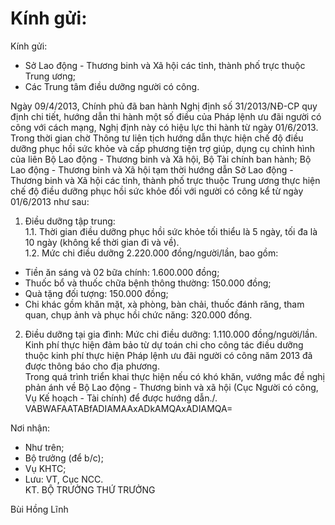 # Kính gửi:

Kính gửi:    
- Sở Lao động - Thương binh và Xã hội các tỉnh, thành phố trực thuộc Trung ương; 
- Các Trung tâm điều dưỡng người có công.     
  
Ngày 09/4/2013, Chính phủ đã ban hành Nghị định số 31/2013/NĐ-CP quy định chi tiết, hướng dẫn thi hành một số điều của Pháp lệnh ưu đãi người có công với cách mạng, Nghị định này có hiệu lực thi hành từ ngày 01/6/2013. Trong thời gian chờ Thông tư liên tịch hướng dẫn thực hiện chế độ điều dưỡng phục hồi sức khỏe và cấp phương tiện trợ giúp, dụng cụ chỉnh hình của liên Bộ Lao động - Thương binh và Xã hội, Bộ Tài chính ban hành; Bộ Lao động - Thương binh và Xã hội tạm thời hướng dẫn Sở Lao động - Thương binh và Xã hội các tỉnh, thành phố trực thuộc Trung ương thực hiện chế độ điều dưỡng phục hồi sức khỏe đối với người có công kể từ ngày 01/6/2013 như sau:  
1. Điều dưỡng tập trung:  
1.1. Thời gian điều dưỡng phục hồi sức khỏe tối thiểu là 5 ngày, tối đa là 10 ngày (không kể thời gian đi và về).  
1.2. Mức chi điều dưỡng 2.220.000 đồng/người/lần, bao gồm:  
- Tiền ăn sáng và 02 bữa chính: 1.600.000 đồng;  
- Thuốc bổ và thuốc chữa bệnh thông thường: 150.000 đồng;  
- Quà tặng đối tượng: 150.000 đồng;  
- Chi khác gồm khăn mặt, xà phòng, bàn chải, thuốc đánh răng, tham quan, chụp ảnh và phục hồi chức năng: 320.000 đồng.  
2. Điều dưỡng tại gia đình: Mức chi điều dưỡng: 1.110.000 đồng/người/lần.  
Kinh phí thực hiện đảm bảo từ dự toán chi cho công tác điều dưỡng thuộc kinh phí thực hiện Pháp lệnh ưu đãi người có công năm 2013 đã được thông báo cho địa phương.  
Trong quá trình triển khai thực hiện nếu có khó khăn, vướng mắc đề nghị phản ánh về Bộ Lao động - Thương binh và xã hội (Cục Người có công, Vụ Kế hoạch - Tài chính) để được hướng dẫn./.  
  VABWAFAATABfADIAMAAxADkAMQAxADIAMQA=    
  
Nơi nhận: 
 - Như trên; 
- Bộ trưởng (để b/c); 
- Vụ KHTC; 
- Lưu: VT, Cục NCC.    
KT. BỘ TRƯỞNG 
THỨ TRƯỞNG 
 
 
 
 
Bùi Hồng Lĩnh